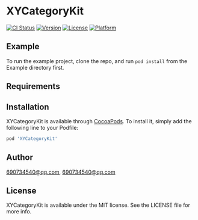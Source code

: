 # XYCategoryKit

[![CI Status](https://img.shields.io/travis/690734540@qq.com/XYCategoryKit.svg?style=flat)](https://travis-ci.org/690734540@qq.com/XYCategoryKit)
[![Version](https://img.shields.io/cocoapods/v/XYCategoryKit.svg?style=flat)](https://cocoapods.org/pods/XYCategoryKit)
[![License](https://img.shields.io/cocoapods/l/XYCategoryKit.svg?style=flat)](https://cocoapods.org/pods/XYCategoryKit)
[![Platform](https://img.shields.io/cocoapods/p/XYCategoryKit.svg?style=flat)](https://cocoapods.org/pods/XYCategoryKit)

## Example

To run the example project, clone the repo, and run `pod install` from the Example directory first.

## Requirements

## Installation

XYCategoryKit is available through [CocoaPods](https://cocoapods.org). To install
it, simply add the following line to your Podfile:

```ruby
pod 'XYCategoryKit'
```

## Author

690734540@qq.com, 690734540@qq.com

## License

XYCategoryKit is available under the MIT license. See the LICENSE file for more info.
